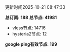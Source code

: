 更新时间2025-10-21 08:47:33

**总订阅: 188**
**总节点: 41981**
- vless节点: 14716
- hysteria2节点: 12

**google ping有效节点: 199**
